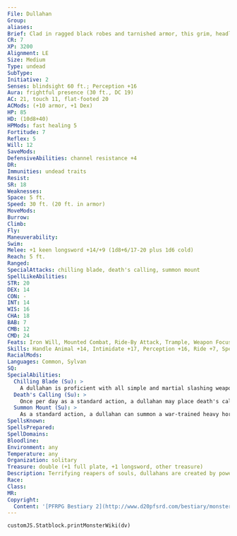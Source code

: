 ```yaml
---
File: Dullahan
Group: 
aliases: 
Brief: Clad in ragged black robes and tarnished armor, this grim, headless rider is surrounded by an aura of menace.
CR: 7
XP: 3200
Alignment: LE
Size: Medium
Type: undead
SubType: 
Initiative: 2
Senses: blindsight 60 ft.; Perception +16
Aura: frightful presence (30 ft., DC 19)
AC: 21, touch 11, flat-footed 20
ACMods: (+10 armor, +1 Dex)
HP: 85
HD: (10d8+40)
HPMods: fast healing 5
Fortitude: 7
Reflex: 5
Will: 12
SaveMods: 
DefensiveAbilities: channel resistance +4
DR: 
Immunities: undead traits
Resist: 
SR: 18
Weaknesses: 
Space: 5 ft.
Speed: 30 ft. (20 ft. in armor)
MoveMods: 
Burrow: 
Climb: 
Fly: 
Maneuverability: 
Swim: 
Melee: +1 keen longsword +14/+9 (1d8+6/17-20 plus 1d6 cold)
Reach: 5 ft.
Ranged: 
SpecialAttacks: chilling blade, death's calling, summon mount
SpellLikeAbilities: 
STR: 20
DEX: 14
CON: -
INT: 14
WIS: 16
CHA: 18
BAB: 7
CMB: 12
CMD: 24
Feats: Iron Will, Mounted Combat, Ride-By Attack, Trample, Weapon Focus (longsword)
Skills: Handle Animal +14, Intimidate +17, Perception +16, Ride +7, Spellcraft +15, Stealth +10
RacialMods: 
Languages: Common, Sylvan
SQ: 
SpecialAbilities:
  Chilling Blade (Su): >
    A dullahan is proficient with all simple and martial slashing weapons. When it wields a slashing weapon, the blade inflicts +1d6 cold damage and gains the keen weapon property.
  Death's Calling (Su): >
    Once per day as a standard action, a dullahan may place death's calling on a target within 60 feet (DC 22 Fortitude negates). If the dullahan knows and speaks the target's name, the target takes a -2 penalty on the save. If the victim fails the save, he becomes staggered for 1d6 rounds. For the next 24 hours (or until the dullahan is slain), all critical hits against the victim automatically confirm.  Finally, the victim automatically fails all Constitution checks to stabilize while dying. This is a mind-affecting curse effect.  The save DC is Charisma-based.
  Summon Mount (Su): >
    As a standard action, a dullahan can summon a war-trained heavy horse with the fiendish creature simple template. This horse remains until it is slain or the dullahan dismisses it. He can only have one such horse in his service at a time.
SpellsKnown: 
SpellsPrepared: 
SpellDomains: 
Bloodline: 
Environment: any
Temperature: any
Organization: solitary
Treasure: double (+1 full plate, +1 longsword, other treasure)
Description: Terrifying reapers of souls, dullahans are created by powerful fiends from the souls of particularly cruel generals, watch-captains, or other military commanders.  Sent back from the pits of Hell to sow terror and harvest new souls, dullahans return to the towns or villages they lived in as mortals. While their favored victims are evil men and women (or their living descendants) whose souls are destined for Hell, the dullahans have no qualms about adding innocents to their lists of victims.  Legends tell of powerful dullahans who can summon not just a single fiendish mount, but an entire carriage pulled by six powerful ebony horses. Known as a "Coach of the Silent," these powerful undead are CR 14 with 20 Hit Dice, the advanced creature simple template, and the ability to cast trap the soul on those who fail to resist their death's calling. These souls take seats in the coach, where they languish forever-or at least until the dullahan himself is slain.
Race: 
Class: 
MR: 
Copyright:
  Content: '[PFRPG Bestiary 2](http://www.d20pfsrd.com/bestiary/monster-listings/undead/dullahan)'
---
```

```dataviewjs
customJS.Statblock.printMonsterWiki(dv)
```
